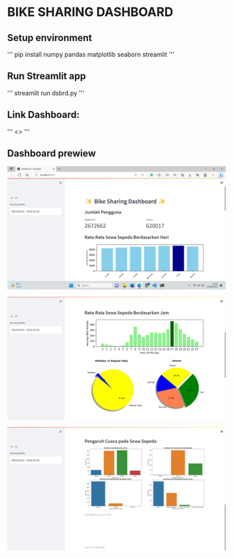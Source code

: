 # BIKE SHARING DASHBOARD

## Setup environment
'''
pip install numpy pandas matplotlib seaborn streamlit
'''

## Run Streamlit app
'''
streamlit run dsbrd.py
'''

## Link Dashboard:
'''
<>
'''

## Dashboard prewiew

![Reference Image](https://github.com/yocimm/bike_sharing_dashboard/blob/master/hasil/gambar-1.png?raw=true)

![Reference Image](https://github.com/yocimm/bike_sharing_dashboard/blob/master/hasil/gambar-2.png?raw=true)

![Reference Image](https://github.com/yocimm/bike_sharing_dashboard/blob/master/hasil/gambar-3.png?raw=true)
